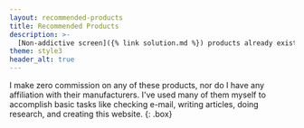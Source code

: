 ```yaml
---
layout: recommended-products
title: Recommended Products
description: >-
  [Non-addictive screen]({% link solution.md %}) products already exist, and some are full-featured enough to replace our existing tools. One of the best ways we can incentivize the market to create more non-addictive technology (and reclaim our lives) is to invest in current solutions.
theme: style3
header_alt: true
---
```


I make zero commission on any of these products, nor do I have any affiliation with their manufacturers. I've used many of them myself to accomplish basic tasks like checking e-mail, writing articles, doing research, and creating this website.
{: .box}
